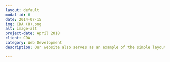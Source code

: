 ```yaml
---
layout: default
modal-id: 6
date: 2014-07-15
img: CDA (8).png
alt: image-alt
project-date: April 2018
client: CDA
category: Web Development
description: Our website also serves as an example of the simple layout that individuals might prefer. Our website will be going through a major redvelopment within the next couple years. This serves the needs we need now which is what all people with website want.

---
```

